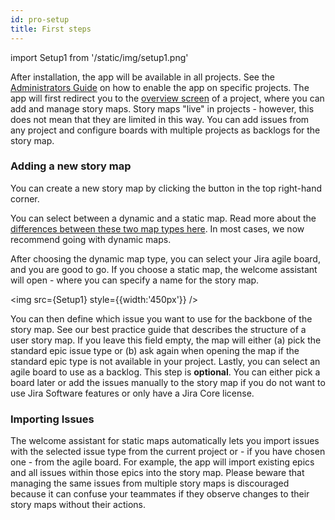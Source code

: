 ```yaml
---
id: pro-setup
title: First steps
---
```


import Setup1 from '/static/img/setup1.png'

After installation, the app will be available in all projects.
See the [Administrators Guide](./pro-admin-guide) on how to enable the app on specific projects.
The app will first redirect you to the [overview screen](./overview) of a project, where you can add and manage story maps. 
Story maps "live" in projects - however, this does not mean that they are
limited in this way. You can add issues from any project and configure boards with
multiple projects as backlogs for the story map.

### Adding a new story map


You can create a new story map by clicking the button in the top right-hand corner.

You can select between a dynamic and a static map. Read more about the [differences between these two map types here](/docs/map-types). In most cases, we now recommend going with dynamic maps.

After choosing the dynamic map type, you can select your Jira agile board, and you are good to go. If you choose a static map, the welcome assistant will open - where you can specify a name for the story map. 

<img src={Setup1} style={{width:'450px'}} />

You can then define which issue you want to use for the backbone of the story map. See our best practice guide that describes the structure of a user story map. If you leave this field empty, the map will either (a) pick the standard epic issue type or (b) ask again when opening the map if the standard epic type is not available in your project.
Lastly, you can select an agile board to use as a backlog. This step is **optional**. You can either pick a board later or add the issues manually to the story map if you do not want to use Jira Software features or only have a Jira Core license.

### Importing Issues

The welcome assistant for static maps automatically lets you import issues with the selected issue type from the current project or - if you have chosen one - from the agile board.
For example, the app will import existing epics and all issues within those epics into the story map. Please beware that managing the same issues from multiple story maps is discouraged because it can confuse your teammates if they observe changes to their story maps without their actions.